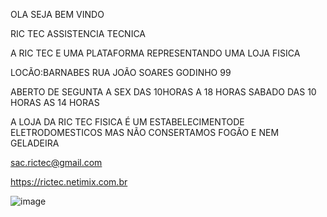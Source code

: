 OLA SEJA BEM VINDO  


RIC TEC ASSISTENCIA TECNICA


A RIC TEC E UMA PLATAFORMA REPRESENTANDO UMA LOJA FISICA


LOCÃO:BARNABES RUA JOÃO SOARES GODINHO 99


ABERTO DE SEGUNTA A SEX DAS 10HORAS A 18 HORAS SABADO DAS 10 HORAS AS 14 HORAS


A LOJA DA RIC TEC FISICA É UM ESTABELECIMENTODE ELETRODOMESTICOS MAS NÃO CONSERTAMOS FOGÃO E NEM GELADEIRA


 sac.rictec@gmail.com


 https://rictec.netimix.com.br
 
 ![image](https://github.com/user-attachments/assets/4b9e495a-160e-4965-acba-6e06b3a8ce23)

